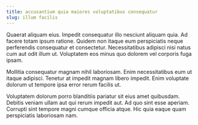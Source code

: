 ```yaml
---
title: accusantium quia maiores voluptatibus consequatur
slug: illum facilis
---
```


Quaerat aliquam eius. Impedit consequatur illo nesciunt aliquam quia. Ad facere totam ipsum ratione. Quidem non itaque eum perspiciatis neque perferendis consequatur et consectetur. Necessitatibus adipisci nisi natus cum aut odit illum ut. Voluptatem eos minus quo dolorem vel corporis fuga ipsam.

Mollitia consequatur magnam nihil laboriosam. Enim necessitatibus eum ut itaque adipisci. Tenetur at impedit magnam libero impedit. Enim voluptate dolorum ut tempore ipsa error rerum facilis ut.

Voluptatem dolorum porro blanditiis pariatur sit eius amet quibusdam. Debitis veniam ullam aut qui rerum impedit aut. Ad quo sint esse aperiam. Corrupti sint tempore magni cumque officia atque. Hic quia eaque quam perspiciatis laboriosam nam.
